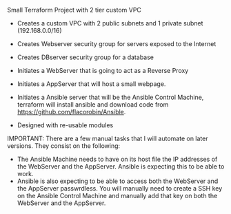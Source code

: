 Small Terraform Project with 2 tier custom VPC

- Creates a custom VPC with 2 public subnets and 1 private subnet (192.168.0.0/16)
- Creates Webserver security group for servers exposed to the Internet
- Creates DBserver security group for a database

- Initiates a WebServer that is going to act as a Reverse Proxy
- Initiates a AppServer that will host a small webpage.
- Initiates a Ansible server that will be the Ansible Control Machine, terraform will install ansible and download code from https://github.com/flacorobin/Ansible.

* Designed with re-usable modules

IMPORTANT:
There are a few manual tasks that I will automate on later versions. They consist on the following:
- The Ansible Machine needs to have on its host file the IP addresses of the WebServer and the AppServer. Ansible is expecting this to be able to work.
- Ansible is also expecting to be able to access both the WebServer and the AppServer passwrdless. You will manually need to create a SSH key on the Ansible Control Machine and manually add that key on both the WebServer and the AppServer.
